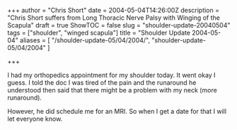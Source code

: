 +++
author = "Chris Short"
date = 2004-05-04T14:26:00Z
description = "Chris Short suffers from Long Thoracic Nerve Palsy with Winging of the Scapula"
draft = true
ShowTOC = false
slug = "shoulder-update-20040504"
tags = ["shoulder", "winged scapula"]
title = "Shoulder Update 2004-05-04"
aliases = [
    "/shoulder-update-05/04/2004/",
    "shoulder-update-05/04/2004"
]

+++

I had my orthopedics appointment for my shoulder today. It went okay I guess. I told the doc I was tired of the pain and the runaround he understood then said that there might be a problem with my neck (more runaround).

However, he did schedule me for an MRI. So when I get a date for that I will let everyone know.